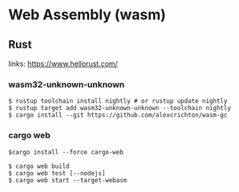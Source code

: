 # Web Assembly (wasm)

## Rust

links: https://www.hellorust.com/

### wasm32-unknown-unknown

    $ rustup toolchain install nightly # or rustup update nightly
    $ rustup target add wasm32-unknown-unknown --toolchain nightly
    $ cargo install --git https://github.com/alexcrichton/wasm-gc

### cargo web

    $cargo install --force cargo-web

    $ cargo web build
    $ cargo web test [--nodejs]
    $ cargo web start --target-webasm
